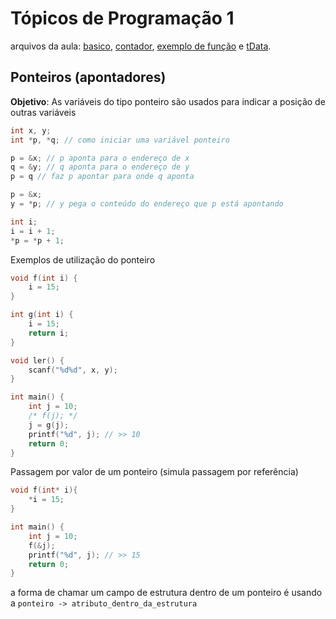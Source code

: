 # Tópicos de Programação 1

arquivos da aula: [basico](ponteiro_basico.c), [contador](ponteiro_contar.c), [exemplo de função](ponteiro_funcao.c) e [tData](ponteiro_tdata.c).

## Ponteiros (apontadores)

**Objetivo**: As variáveis do tipo ponteiro são usados para indicar a posição de outras variáveis

```c
int x, y;
int *p, *q; // como iniciar uma variável ponteiro

p = &x; // p aponta para o endereço de x
q = &y; // q aponta para o endereço de y
p = q // faz p apontar para onde q aponta

p = &x;
y = *p; // y pega o conteúdo do endereço que p está apontando

int i;
i = i + 1;
*p = *p + 1;
```

Exemplos de utilização do ponteiro

```c
void f(int i) {
    i = 15;
}

int g(int i) {
    i = 15;
    return i;
}

void ler() {
    scanf("%d%d", x, y);
}

int main() {
    int j = 10;
    /* f(j); */
    j = g(j);
    printf("%d", j); // >> 10
    return 0;
}
```

Passagem por valor de um ponteiro (simula passagem por referência)

```c
void f(int* i){
    *i = 15;
}

int main() {
    int j = 10;
    f(&j);
    printf("%d", j); // >> 15
    return 0;
}
```

a forma de chamar um campo de estrutura dentro de um ponteiro é usando a ```ponteiro -> atributo_dentro_da_estrutura```
